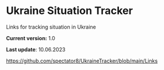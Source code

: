 # Ukraine Situation Tracker

Links for tracking situation in Ukraine

**Current version:**  1.0

**Last update**: 10.06.2023


https://github.com/spectator8/UkraineTracker/blob/main/Links
